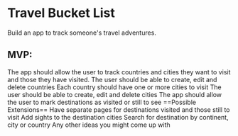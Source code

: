 # Travel Bucket List
Build an app to track someone's travel adventures.

## MVP:
The app should allow the user to track countries and cities they want to visit and those they have visited.
The user should be able to create, edit and delete countries
Each country should have one or more cities to visit
The user should be able to create, edit and delete cities
The app should allow the user to mark destinations as visited or still to see
==Possible Extensions==
Have separate pages for destinations visited and those still to visit
Add sights to the destination cities
Search for destination by continent, city or country
Any other ideas you might come up with

